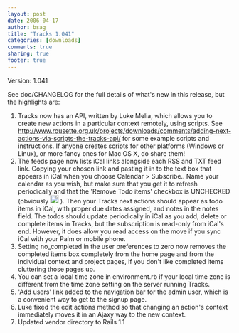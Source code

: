 ```yaml
---
layout: post
date: 2006-04-17 
author: bsag 
title: "Tracks 1.041" 
categories: [downloads] 
comments: true
sharing: true
footer: true
---
```


Version: 1.041

See doc/CHANGELOG for the full details of what's new in this release, but the highlights are:

1. Tracks now has an API, written by Luke Melia, which allows you to create new actions in a particular context remotely, using scripts. See http://www.rousette.org.uk/projects/downloads/comments/adding-next-actions-via-scripts-the-tracks-api/ for some example scripts and instructions. If anyone creates scripts for other platforms (Windows or Linux), or more fancy ones for Mac OS X, do share them!
2. The feeds page now lists iCal links alongside each RSS and TXT feed link. Copying your chosen link and pasting it in to the text box that appears in iCal when you choose Calendar > Subscribe.. Name your calendar as you wish, but make sure that you get it to refresh periodically and that the 'Remove Todo items' checkbox is UNCHECKED (obviously <img src="http://www.getontracks.org/images/smileys/wink.gif" width="19" height="19" alt="wink" style="border:0;" /> ). Then your Tracks next actions should appear as todo items in iCal, with proper due dates assigned, and notes in the notes field. The todos should update periodically in iCal as you add, delete or complete items in Tracks, but the subscription is read-only from iCal's end. However, it does allow you read access on the move if you sync iCal with your Palm or mobile phone.
3. Setting no_completed in the user preferences to zero now removes the completed items box completely from the home page and from the individual context and project pages, if you don't like completed items cluttering those pages up.
4. You can set a local time zone in environment.rb if your local time zone is different from the time zone setting on the server running Tracks.
5. 'Add users' link added to the navigation bar for the admin user, which is a convenient way to get to the signup page.
6. Luke fixed the edit actions method so that changing an action's context immediately moves it in an Ajaxy way to the new context.
7. Updated vendor directory to Rails 1.1 
